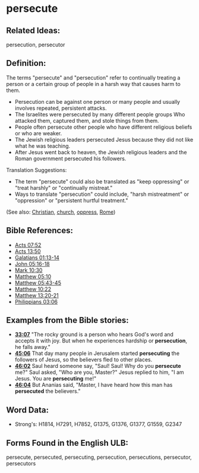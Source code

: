 # persecute

## Related Ideas:

persecution, persecutor

## Definition:

The terms "persecute" and "persecution" refer to continually treating a person or a certain group of people in a harsh way that causes harm to them.

* Persecution can be against one person or many people and usually involves repeated, persistent attacks.
* The Israelites were persecuted by many different people groups Who attacked them, captured them, and stole things from them.
* People often persecute other people who have different religious beliefs or who are weaker.
* The Jewish religious leaders persecuted Jesus because they did not like what he was teaching.
* After Jesus went back to heaven, the Jewish religious leaders and the Roman government persecuted his followers.

Translation Suggestions:

* The term "persecute" could also be translated as "keep oppressing" or "treat harshly" or "continually mistreat."
* Ways to translate "persecution" could include, "harsh mistreatment" or "oppression" or "persistent hurtful treatment."

(See also: [Christian](../kt/christian.md), [church](../kt/church.md), [oppress](../other/oppress.md), [Rome](../names/rome.md))

## Bible References:

* [Acts 07:52](rc://en/tn/help/act/07/52)
* [Acts 13:50](rc://en/tn/help/act/13/50)
* [Galatians 01:13-14](rc://en/tn/help/gal/01/13)
* [John 05:16-18](rc://en/tn/help/jhn/05/16)
* [Mark 10:30](rc://en/tn/help/mrk/10/30)
* [Matthew 05:10](rc://en/tn/help/mat/05/10)
* [Matthew 05:43-45](rc://en/tn/help/mat/05/43)
* [Matthew 10:22](rc://en/tn/help/mat/10/22)
* [Matthew 13:20-21](rc://en/tn/help/mat/13/20)
* [Philippians 03:06](rc://en/tn/help/php/03/06)

## Examples from the Bible stories:

* __[33:07](rc://en/tn/help/obs/33/07)__ "The rocky ground is a person who hears God's word and accepts it with joy. But when he experiences hardship or __persecution__, he falls away."
* __[45:06](rc://en/tn/help/obs/45/06)__ That day many people in Jerusalem started __persecuting__ the followers of Jesus, so the believers fled to other places.
* __[46:02](rc://en/tn/help/obs/46/02)__ Saul heard someone say, "Saul! Saul! Why do you __persecute__ me?" Saul asked, "Who are you, Master?" Jesus replied to him, "I am Jesus. You are __persecuting__ me!"
* __[46:04](rc://en/tn/help/obs/46/04)__ But Ananias said, "Master, I have heard how this man has __persecuted__ the believers."

## Word Data:

* Strong's: H1814, H7291, H7852, G1375, G1376, G1377, G1559, G2347

## Forms Found in the English ULB:

persecute, persecuted, persecuting, persecution, persecutions, persecutor, persecutors


